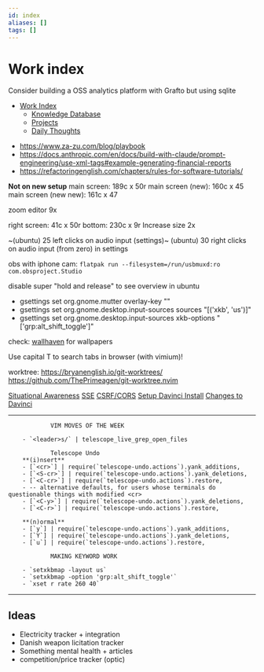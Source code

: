 ```yaml
---
id: index
aliases: []
tags: []
---
```


# Work index

Consider building a OSS analytics platform with Grafto but using sqlite

<!--toc:start-->
- [Work Index](#work-index)
  - [Knowledge Database](./knowledge-database/index.md)
  - [Projects](./projects/index.md)
  - [Daily Thoughts](./thoughts/index.md)
<!--toc:end-->

- https://www.za-zu.com/blog/playbook
- https://docs.anthropic.com/en/docs/build-with-claude/prompt-engineering/use-xml-tags#example-generating-financial-reports
- https://refactoringenglish.com/chapters/rules-for-software-tutorials/

**Not on new setup**
main screen: 189c x 50r
main screen (new): 160c x 45
main screen (new new): 161c x 47

zoom editor 9x

right screen: 41c x 50r
bottom: 230c x 9r
Increase size 2x

~(ubuntu) 25 left clicks on audio input (settings)~
(ubuntu) 30 right clicks on audio input (from zero) in settings

obs with iphone cam:
`flatpak run --filesystem=/run/usbmuxd:ro com.obsproject.Studio`

disable super "hold and release" to see overview in ubuntu
- gsettings set org.gnome.mutter overlay-key ""
- gsettings set org.gnome.desktop.input-sources sources "[('xkb', 'us')]"
- gsettings set org.gnome.desktop.input-sources xkb-options "['grp:alt_shift_toggle']"

check: [wallhaven](https://wallhaven.cc) for wallpapers

Use capital T to search tabs in browser (with vimium)!

worktree:
https://bryanenglish.io/git-worktrees/
https://github.com/ThePrimeagen/git-worktree.nvim

[Situational Awareness](https://situational-awareness.ai/)
[SSE](https://packagemain.tech/p/implementing-server-sent-events-in-go)
[CSRF/CORS](https://smagin.fyi/posts/cross-site-requests/)
[Setup Davinci Install](https://www.reddit.com/r/davinciresolve/comments/1fj02pg/davinci_resolve_19_works_on_linux_with_amd_gpu/)
[Changes to Davinci](https://www.reddit.com/r/davinciresolve/comments/1d7cr2w/optresolvebinresolve_symbol_lookup_error/)

--------------------------------------------------------
                VIM MOVES OF THE WEEK

        - `<leader>s/` | telescope_live_grep_open_files
        
                Telescope Undo
        **(i)nsert**
        - [`<cr>`] | require(`telescope-undo.actions`).yank_additions,
        - [`<S-cr>`] | require(`telescope-undo.actions`).yank_deletions,
        - [`<C-cr>`] | require(`telescope-undo.actions`).restore,
        - -- alternative defaults, for users whose terminals do questionable things with modified <cr>
        - [`<C-y>`] | require(`telescope-undo.actions`).yank_deletions,
        - [`<C-r>`] | require(`telescope-undo.actions`).restore,
        
        **(n)ormal**
        - [`y`] | require(`telescope-undo.actions`).yank_additions,
        - [`Y`] | require(`telescope-undo.actions`).yank_deletions,
        - [`u`] | require(`telescope-undo.actions`).restore,
        
                MAKING KEYWORD WORK

        - `setxkbmap -layout us`
        - `setxkbmap -option 'grp:alt_shift_toggle'`
        - `xset r rate 260 40`

--------------------------------------------------------

## Ideas
- Electricity tracker + integration
- Danish weapon licitation tracker
- Something mental health + articles
- competition/price tracker (optic)
